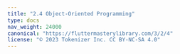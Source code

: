 ```yaml
---
title: "2.4 Object-Oriented Programming"
type: docs
nav_weight: 24000
canonical: "https://fluttermasterylibrary.com/3/2/4"
license: "© 2023 Tokenizer Inc. CC BY-NC-SA 4.0"
---
```

